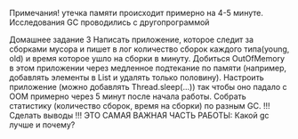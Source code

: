Примечания!
утечка памяти происходит примерно на 4-5 минуте.
Исследования  GC проводились с другопрограммой

Домашнее задание 3
Написать приложение, которое следит за сборками мусора и пишет в лог количество сборок каждого типа(young, old) и время которое ушло на сборки в минуту.
Добиться OutOfMemory в этом приложении через медленное подтекание по памяти (например, добавлять элементы в List и удалять только половину).
Настроить приложение (можно добавлять Thread.sleep(...)) так чтобы оно падало с OOM примерно через 5 минут после начала работы.
Собрать статистику (количество сборок, время на сборки) по разным GC.
!!! Сделать выводы !!!
ЭТО САМАЯ ВАЖНАЯ ЧАСТЬ РАБОТЫ:
Какой gc лучше и почему?

